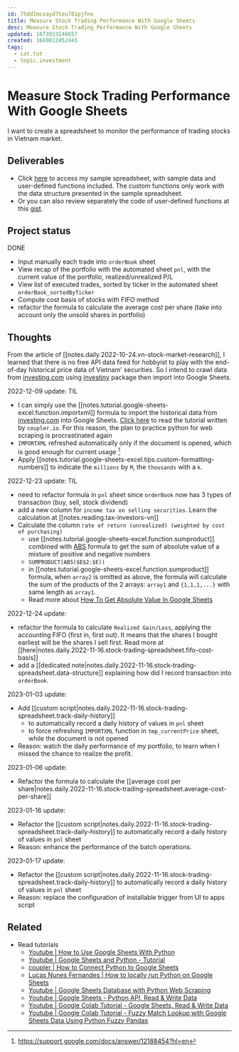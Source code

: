 ```yaml
---
id: 75dd1mcxayd7teu781pjfne
title: Measure Stock Trading Performance With Google Sheets
desc: Measure Stock Trading Performance With Google Sheets
updated: 1673933146657
created: 1669812452443
tags:
  - cat.tut
  - topic.investment
---
```

# Measure Stock Trading Performance With Google Sheets

I want to create a spreadsheet to monitor the performance of trading stocks in Vietnam market.

## Deliverables

- Click [here](https://docs.google.com/spreadsheets/d/1CMeBjHsBpL8_txMd6hhwQkfvEhAknmi-rNLycZaXszc/edit?usp=sharing) to access my sample spreadsheet, with sample data and user-defined functions included. The custom functions only work with the data structure presented in the sample spreadsheet.
- Or you can also review separately the code of user-defined functions at this [gist](https://gist.github.com/h7b/4fc057be0fff4a5db9fd207c7d156560).

## Project status

DONE
- Input manually each trade into `orderBook` sheet
- View recap of the portfolio with the automated sheet `pnl`, with the current value of the portfolio, realized/unrealized P/L 
- View list of executed trades, sorted by ticker in the automated sheet `orderBook_sortedByTicker`
- Compute cost basis of stocks with FIFO method
- refactor the formula to calculate the average cost per share (take into account only the unsold shares in portfolio)

## Thoughts

From the article of [[notes.daily.2022-10-24.vn-stock-market-research]], I learned that there is no free API data feed for hobbyist to play with the end-of-day historical price data of Vietnam' securities. So I intend to crawl data from [investing.com](https://www.investing.com/) using [investiny](https://github.com/alvarobartt/investiny) package then import into Google Sheets.

2022-12-09 update: TIL
- I can simply use the [[notes.tutorial.google-sheets-excel.function.importxml]] formula to import the historical data from [investing.com](https://www.investing.com/) into Google Sheets. [Click here](https://blog.coupler.io/googlefinance-function-advanced-tutorial/) to read the tutorial written by `coupler.io`. For this reason, the plan to practice python for web scraping is procrastinated again
- `IMPORTXML` refreshed automatically only if the document is opened, which is good enough for current usage [^1]
- Apply [[notes.tutorial.google-sheets-excel.tips.custom-formatting-numbers]] to indicate the `millions` by `M`, the `thousands` with a `k`.

[^1]: https://support.google.com/docs/answer/12188454?hl=en

2022-12-23 update: TIL
- need to refactor formula in `pnl` sheet since `orderBook` now has 3 types of transaction (buy, sell, stock dividend)
- add a new column for `income tax on selling securities`. Learn the calculation at [[notes.reading.tax-investors-vn]]
- Calculate the column `rate of return (unrealized) (weighted by cost of purchasing)`
    - use [[notes.tutorial.google-sheets-excel.function.sumproduct]] combined with [ABS](https://support.google.com/docs/answer/3093459?hl=en) formula to get the sum of absolute value of a mixture of positive and negative numbers
    - `SUMPRODUCT(ABS($E$2:$E))`
    - in [[notes.tutorial.google-sheets-excel.function.sumproduct]] formula, when `array2` is omitted as above, the formula will calculate the sum of the products of the 2 arrays: `array1` and `{1,1,1,...}` with same length as `array1`.
    - Read more about [How To Get Absolute Value In Google Sheets](https://www.alphr.com/absolute-value-google-sheets/)

2022-12-24 update:
- refactor the formula to calculate `Realized Gain/Loss`, applying the accounting FIFO (first in, first out). It means that the shares I bought earliest will be the shares I sell first. Read more at [[here|notes.daily.2022-11-16.stock-trading-spreadsheet.fifo-cost-basis]]
- add a [[dedicated note|notes.daily.2022-11-16.stock-trading-spreadsheet.data-structure]] explaining how did I record transaction into `orderBook`.

2023-01-03 update: 
- Add [[custom script|notes.daily.2022-11-16.stock-trading-spreadsheet.track-daily-history]] 
    - to automatically record a daily history of values in `pnl` sheet
    - to force refreshing `IMPORTXML` function in `tmp_currentPrice` sheet, while the document is not opened
- Reason: watch the daily performance of my portfolio, to learn when I missed the chance to realize the profit.

2023-01-06 update:
- Refactor the formula to calculate the [[average cost per share|notes.daily.2022-11-16.stock-trading-spreadsheet.average-cost-per-share]]

2023-01-16 update:
- Refactor the [[custom script|notes.daily.2022-11-16.stock-trading-spreadsheet.track-daily-history]] to automatically record a daily history of values in `pnl` sheet
- Reason: enhance the performance of the batch operations.

2023-01-17 update:
- Refactor the [[custom script|notes.daily.2022-11-16.stock-trading-spreadsheet.track-daily-history]] to automatically record a daily history of values in `pnl` sheet
- Reason: replace the configuration of installable trigger from UI to apps script

## Related

- Read tutorials
    - [Youtube | How to Use Google Sheets With Python](https://www.youtube.com/watch?v=bu5wXjz2KvU)
    - [Youtube | Google Sheets and Python - Tutorial](https://www.youtube.com/watch?v=T1vqS1NL89E)
    - [coupler | How to Connect Python to Google Sheets](https://blog.coupler.io/python-to-google-sheets/)
    - [Lucas Nunes Fernandes | How to locally run Python on Google Sheets](https://betterprogramming.pub/how-to-enable-pythons-access-to-google-sheets-e4264cdb545b)
    - [Youtube | Google Sheets Database with Python Web Scraping](https://www.youtube.com/watch?v=ct0xvw_Z0tU)
    - [Youtube | Google Sheets - Python API, Read & Write Data](https://www.youtube.com/watch?v=4ssigWmExak)
    - [Youtube | Google Colab Tutorial - Google Sheets, Read & Write Data](https://www.youtube.com/watch?v=cN7W2EPM-dw)
    - [Youtube | Google Colab Tutorial - Fuzzy Match Lookup with Google Sheets Data Using Python Fuzzy Pandas](https://www.youtube.com/watch?v=M3JYGiM_Xm8)